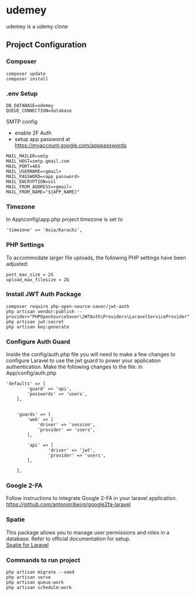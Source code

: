 # udemey
udemey is a udemy clone
  
## Project Configuration
### Composer
```
composer update
composer install
```
### .env Setup
```
DB_DATABASE=udemey
QUEUE_CONNECTION=database
```
SMTP config
- enable 2F Auth
- setup app password at </br>
https://myaccount.google.com/apppasswords
```
MAIL_MAILER=smtp
MAIL_HOST=smtp.gmail.com
MAIL_PORT=465
MAIL_USERNAME=<gmail>
MAIL_PASSWORD=<app password>
MAIL_ENCRYPTION=ssl
MAIL_FROM_ADDRESS=<gmail>
MAIL_FROM_NAME="${APP_NAME}"
```
### Timezone
In App\config\app.php project timezone is set to 
```
'timezone' => 'Asia/Karachi',
```
### PHP Settings
To accommodate larger file uploads, the following PHP settings have been adjusted:
```
post_max_size = 2G
upload_max_filesize = 2G
```
###  Install JWT Auth Package 
```
composer require php-open-source-saver/jwt-auth
php artisan vendor:publish --provider="PHPOpenSourceSaver\JWTAuth\Providers\LaravelServiceProvider"
php artisan jwt:secret
php artisan key:generate
```
### Configure Auth Guard
Inside the config/auth.php file you will need to make a few changes to configure Laravel to use the jwt guard to power your application authentication.
Make the following changes to the file:
In App/config/auth.php
```
'defaults' => [
        'guard' => 'api',
        'passwords' => 'users',
    ],


    'guards' => [
        'web' => [
            'driver' => 'session',
            'provider' => 'users',
        ],

        'api' => [
                'driver' => 'jwt',
                'provider' => 'users',
        ],

    ],

```
### Google 2-FA
Follow instructions to integrate Google 2-FA in your laravel application.
<a>https://github.com/antonioribeiro/google2fa-laravel</a>

### Spatie
This package allows you to manage user permissions and roles in a database.
Refer to official documentation for setup.
</br>
<a href="https://spatie.be/docs/laravel-permission/v6/installation-laravel"  target="_blank">Spatie for Laravel</a>

### Commands to run project
```
php artisan migrate --seed
php artisan serve
php artisan queue:work
php artisan schedule:work
```

